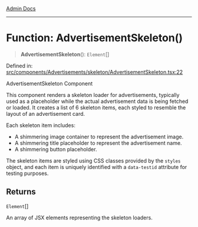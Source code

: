 [Admin Docs](/)

---

# Function: AdvertisementSkeleton()

> **AdvertisementSkeleton**(): `Element`[]

Defined in: [src/components/Advertisements/skeleton/AdvertisementSkeleton.tsx:22](https://github.com/PalisadoesFoundation/talawa-admin/blob/main/src/components/Advertisements/skeleton/AdvertisementSkeleton.tsx#L22)

AdvertisementSkeleton Component

This component renders a skeleton loader for advertisements, typically used
as a placeholder while the actual advertisement data is being fetched or loaded.
It creates a list of 6 skeleton items, each styled to resemble the layout of an
advertisement card.

Each skeleton item includes:

- A shimmering image container to represent the advertisement image.
- A shimmering title placeholder to represent the advertisement name.
- A shimmering button placeholder.

The skeleton items are styled using CSS classes provided by the `styles` object,
and each item is uniquely identified with a `data-testid` attribute for testing purposes.

## Returns

`Element`[]

An array of JSX elements representing the skeleton loaders.
